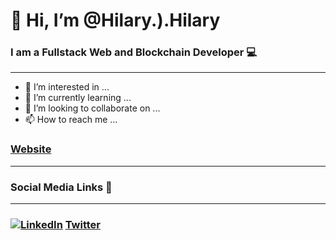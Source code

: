 # 👋 Hi, I’m @Hilary.).Hilary

### I am a Fullstack Web and Blockchain Developer 💻
---



- 👀 I’m interested in ...
- 🌱 I’m currently learning ...
- 💞️ I’m looking to collaborate on ...
- 📫 How to reach me ...

### [Website](https://web3lario.web.app)
--- 
### Social Media Links  📸
---

### [![LinkedIn](https://camo.githubusercontent.com/5d03c86f6a75f7cbe80d135d9162fbf6dc46a31253cf30a8e9bb8279b4d574d3/68747470733a2f2f696d672e736869656c64732e696f2f62616467652f547769747465722d3144413146323f7374796c653d666f722d7468652d6261646765266c6f676f3d74776974746572266c6f676f436f6c6f723d7768697465)](https://www.linkedin.com/in/hilary-ogochukwu-1b139a234/)   [Twitter](https://twitter.com/web3_lario) 
<!---
hilaryohilary/hilaryohilary is a ✨ special ✨ repository because its `README.md` (this file) appears on your GitHub profile.
You can click the Preview link to take a look at your changes.
--->
